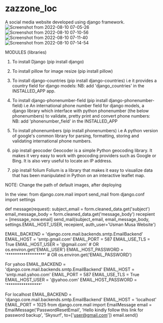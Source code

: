 # zazzone_loc
A social media website developed using django framework.
![Screenshot from 2022-08-10 07-05-26](https://user-images.githubusercontent.com/72627757/183827608-bb165373-e2ad-45b7-b303-84732273fba7.png)
![Screenshot from 2022-08-10 07-10-56](https://user-images.githubusercontent.com/72627757/183828303-07c1a25e-b3e4-467d-a35f-1ec873c76f18.png)
![Screenshot from 2022-08-10 07-11-40](https://user-images.githubusercontent.com/72627757/183828570-ce607038-c3a2-4d3f-9eea-79f87d02b8b9.png)
![Screenshot from 2022-08-10 07-14-54](https://user-images.githubusercontent.com/72627757/183828686-2835f2ce-77e2-483b-8c7a-8a2d892acb60.png)


MODULES (libraries)
1.   To install Django (pip install django)
2.   To install pillow for image resize (pip install pillow)
3.   To install django-countries (pip install django-countries) i.e it provides a country field for django models:
    NB: add 'django_countries' in the INSTALLED_APP app.


4.   To install django-phonenumber-field (pip install django-phonenumber-field) i.e An international phone number field for django models, a django library which interface with python phonenumber (the below phonenumbers) to validate, pretty print and convert phone numbers:
    NB: add 'phonenumber_field' in the INSTALLED_APP


5.   To install phonenumbers (pip install phonenumbers) i.e A python version of google's common library for parsing, formatting, storing and validating international phone numbers.


6.  pip install geocoder
        Geocoder is a simple Python geocoding library. It makes it very easy to work with geocoding providers such as Google or Bing. It is also very useful to locate an IP address. 

7.  pip install folium
        Folium is a library that makes it easy to visualize data that has been manipulated in Python on an interactive leaflet map.


NOTE:
Change the path of default images, after deploying


In the view:
from django.core.mail import send_mail
from django.conf import settings


def message(request):
    subject_email = form.cleaned_data.get('subject')
    email_message_body = form.cleaned_data.get('message_body')
    recepient = [message_now.email]
    send_mail(subject_email, email_message_body, settings.EMAIL_HOST_USER, recepient, auth_user='Usman Musa Website')


EMAIL_BACKEND = 'django.core.mail.backends.smtp.EmailBackend'
EMAIL_HOST = 'smtp.gmail.com'
EMAIL_PORT = 587
EMAIL_USE_TLS = True
EMAIL_HOST_USER = '<user>@gmail.com' # OR os.environ.get('EMAIL_USER')
EMAIL_HOST_PASSWORD = '******************' # OR os.environ.get('EMAIL_PASSWORD')


For yahoo
EMAIL_BACKEND = 'django.core.mail.backends.smtp.EmailBackend'
EMAIL_HOST = 'smtp.mail.yahoo.com'
EMAIL_PORT = 587
EMAIL_USE_TLS = True
EMAIL_HOST_USER = '<user>@yahoo.com'
EMAIL_HOST_PASSWORD = '****************'


For localhost
EMAIL_BACKEND = 'django.core.mail.backends.smtp.EmailBackend'
EMAIL_HOST = 'localhost'
EMAIL_PORT = 1025
from django.core.mail import EmailMessage
email = EmailMessage('PasswordResetEmail', 'Hello kindly follow this link for password backup', 'Skysurf', to=['user@gmail.com'])
email.send()
